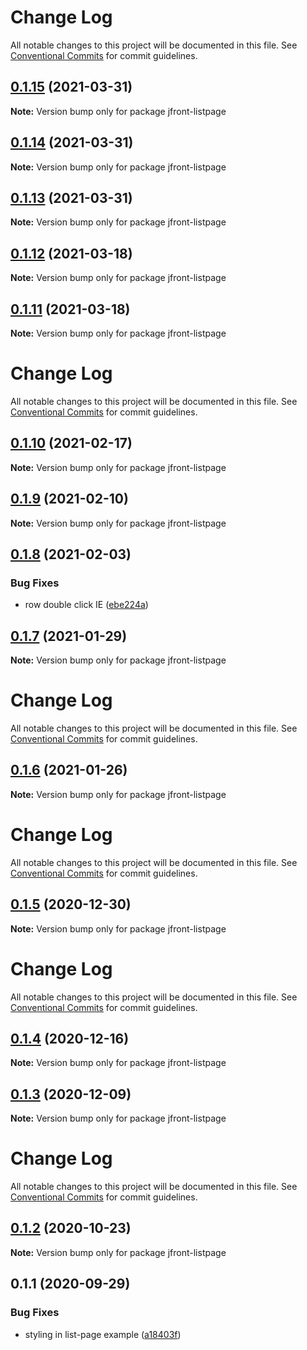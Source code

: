 # Change Log

All notable changes to this project will be documented in this file.
See [Conventional Commits](https://conventionalcommits.org) for commit guidelines.

## [0.1.15](https://github.com/Jepria/jfront-ui/compare/jfront-listpage@0.1.14...jfront-listpage@0.1.15) (2021-03-31)

**Note:** Version bump only for package jfront-listpage





## [0.1.14](https://github.com/Jepria/jfront-ui/compare/jfront-listpage@0.1.13...jfront-listpage@0.1.14) (2021-03-31)

**Note:** Version bump only for package jfront-listpage





## [0.1.13](https://github.com/Jepria/jfront-ui/compare/jfront-listpage@0.1.12...jfront-listpage@0.1.13) (2021-03-31)

**Note:** Version bump only for package jfront-listpage





## [0.1.12](https://github.com/Jepria/jfront-ui/compare/jfront-listpage@0.1.11...jfront-listpage@0.1.12) (2021-03-18)

**Note:** Version bump only for package jfront-listpage





## [0.1.11](https://github.com/Jepria/jfront-ui/compare/jfront-listpage@0.1.10...jfront-listpage@0.1.11) (2021-03-18)

**Note:** Version bump only for package jfront-listpage





# Change Log

All notable changes to this project will be documented in this file. See
[Conventional Commits](https://conventionalcommits.org) for commit guidelines.

## [0.1.10](https://github.com/Jepria/jfront-ui/compare/jfront-listpage@0.1.9...jfront-listpage@0.1.10) (2021-02-17)

**Note:** Version bump only for package jfront-listpage

## [0.1.9](https://github.com/Jepria/jfront-ui/compare/jfront-listpage@0.1.8...jfront-listpage@0.1.9) (2021-02-10)

**Note:** Version bump only for package jfront-listpage

## [0.1.8](https://github.com/Jepria/jfront-ui/compare/jfront-listpage@0.1.7...jfront-listpage@0.1.8) (2021-02-03)

### Bug Fixes

- row double click IE
  ([ebe224a](https://github.com/Jepria/jfront-ui/commit/ebe224ad380134c34010019fb92c0f5eb90e21f2))

## [0.1.7](https://github.com/Jepria/jfront-ui/compare/jfront-listpage@0.1.6...jfront-listpage@0.1.7) (2021-01-29)

**Note:** Version bump only for package jfront-listpage

# Change Log

All notable changes to this project will be documented in this file. See
[Conventional Commits](https://conventionalcommits.org) for commit guidelines.

## [0.1.6](https://github.com/Jepria/jfront-ui/compare/jfront-listpage@0.1.5...jfront-listpage@0.1.6) (2021-01-26)

**Note:** Version bump only for package jfront-listpage

# Change Log

All notable changes to this project will be documented in this file. See
[Conventional Commits](https://conventionalcommits.org) for commit guidelines.

## [0.1.5](https://github.com/Jepria/jfront-ui/compare/jfront-listpage@0.1.4...jfront-listpage@0.1.5) (2020-12-30)

**Note:** Version bump only for package jfront-listpage

# Change Log

All notable changes to this project will be documented in this file. See
[Conventional Commits](https://conventionalcommits.org) for commit guidelines.

## [0.1.4](https://github.com/Jepria/jfront-ui/compare/jfront-listpage@0.1.3...jfront-listpage@0.1.4) (2020-12-16)

**Note:** Version bump only for package jfront-listpage

## [0.1.3](https://github.com/Jepria/jfront-ui/compare/jfront-listpage@0.1.2...jfront-listpage@0.1.3) (2020-12-09)

**Note:** Version bump only for package jfront-listpage

# Change Log

All notable changes to this project will be documented in this file. See
[Conventional Commits](https://conventionalcommits.org) for commit guidelines.

## [0.1.2](https://github.com/Jepria/jfront-ui/compare/jfront-listpage@0.1.1...jfront-listpage@0.1.2) (2020-10-23)

**Note:** Version bump only for package jfront-listpage

## 0.1.1 (2020-09-29)

### Bug Fixes

- styling in list-page example
  ([a18403f](https://github.com/Jepria/jfront-ui/commit/a18403f091c1150ba3326816f9f08fbfc1931183))
